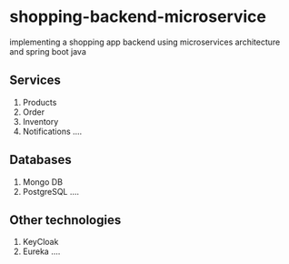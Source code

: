 # shopping-backend-microservice
implementing a shopping app backend using microservices architecture and spring boot java

## Services
1. Products
2. Order
3. Inventory
4. Notifications
....

## Databases
1. Mongo DB
2. PostgreSQL
....

## Other technologies
1. KeyCloak
2. Eureka
....
